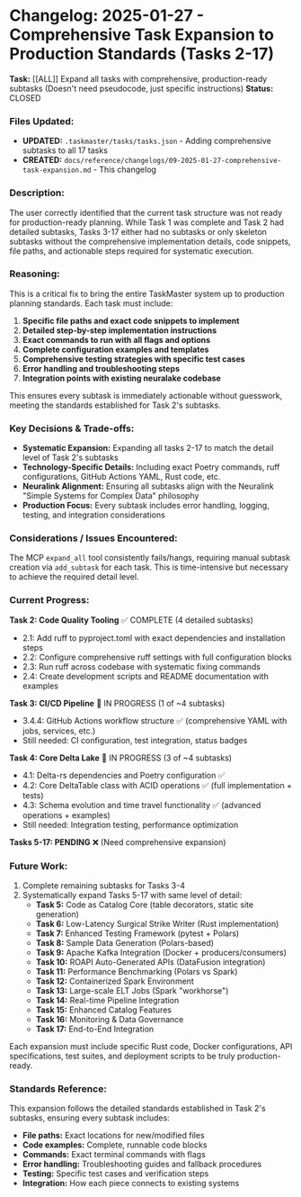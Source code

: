 # Changelog: 2025-01-27 - Comprehensive Task Expansion to Production Standards (Tasks 2-17)

**Task:** [[ALL]] Expand all tasks with comprehensive, production-ready subtasks (Doesn't need pseudocode, just specific instructions)
**Status:** CLOSED

### Files Updated:
- **UPDATED:** `.taskmaster/tasks/tasks.json` - Adding comprehensive subtasks to all 17 tasks
- **CREATED:** `docs/reference/changelogs/09-2025-01-27-comprehensive-task-expansion.md` - This changelog

### Description:
The user correctly identified that the current task structure was not ready for production-ready planning. While Task 1 was complete and Task 2 had detailed subtasks, Tasks 3-17 either had no subtasks or only skeleton subtasks without the comprehensive implementation details, code snippets, file paths, and actionable steps required for systematic execution.

### Reasoning:
This is a critical fix to bring the entire TaskMaster system up to production planning standards. Each task must include:

1. **Specific file paths and exact code snippets to implement**
2. **Detailed step-by-step implementation instructions** 
3. **Exact commands to run with all flags and options**
4. **Complete configuration examples and templates**
5. **Comprehensive testing strategies with specific test cases**
6. **Error handling and troubleshooting steps**
7. **Integration points with existing neuralake codebase**

This ensures every subtask is immediately actionable without guesswork, meeting the standards established for Task 2's subtasks.

### Key Decisions & Trade-offs:
- **Systematic Expansion:** Expanding all tasks 2-17 to match the detail level of Task 2's subtasks
- **Technology-Specific Details:** Including exact Poetry commands, ruff configurations, GitHub Actions YAML, Rust code, etc.
- **Neuralink Alignment:** Ensuring all subtasks align with the Neuralink "Simple Systems for Complex Data" philosophy
- **Production Focus:** Every subtask includes error handling, logging, testing, and integration considerations

### Considerations / Issues Encountered:
The MCP `expand_all` tool consistently fails/hangs, requiring manual subtask creation via `add_subtask` for each task. This is time-intensive but necessary to achieve the required detail level.

### Current Progress:
**Task 2: Code Quality Tooling** ✅ COMPLETE (4 detailed subtasks)
- 2.1: Add ruff to pyproject.toml with exact dependencies and installation steps
- 2.2: Configure comprehensive ruff settings with full configuration blocks  
- 2.3: Run ruff across codebase with systematic fixing commands
- 2.4: Create development scripts and README documentation with examples

**Task 3: CI/CD Pipeline** 🚧 IN PROGRESS (1 of ~4 subtasks)
- 3.4.4: GitHub Actions workflow structure ✅ (comprehensive YAML with jobs, services, etc.)
- Still needed: CI configuration, test integration, status badges

**Task 4: Core Delta Lake** 🚧 IN PROGRESS (3 of ~4 subtasks)  
- 4.1: Delta-rs dependencies and Poetry configuration ✅
- 4.2: Core DeltaTable class with ACID operations ✅ (full implementation + tests)
- 4.3: Schema evolution and time travel functionality ✅ (advanced operations + examples)
- Still needed: Integration testing, performance optimization

**Tasks 5-17: PENDING** ❌ (Need comprehensive expansion)

### Future Work:
1. Complete remaining subtasks for Tasks 3-4
2. Systematically expand Tasks 5-17 with same level of detail:
   - **Task 5:** Code as Catalog Core (table decorators, static site generation)
   - **Task 6:** Low-Latency Surgical Strike Writer (Rust implementation)
   - **Task 7:** Enhanced Testing Framework (pytest + Polars)
   - **Task 8:** Sample Data Generation (Polars-based)
   - **Task 9:** Apache Kafka Integration (Docker + producers/consumers)
   - **Task 10:** ROAPI Auto-Generated APIs (DataFusion integration)
   - **Task 11:** Performance Benchmarking (Polars vs Spark)
   - **Task 12:** Containerized Spark Environment
   - **Task 13:** Large-scale ELT Jobs (Spark "workhorse")
   - **Task 14:** Real-time Pipeline Integration 
   - **Task 15:** Enhanced Catalog Features
   - **Task 16:** Monitoring & Data Governance
   - **Task 17:** End-to-End Integration

Each expansion must include specific Rust code, Docker configurations, API specifications, test suites, and deployment scripts to be truly production-ready.

### Standards Reference:
This expansion follows the detailed standards established in Task 2's subtasks, ensuring every subtask includes:
- **File paths:** Exact locations for new/modified files
- **Code examples:** Complete, runnable code blocks
- **Commands:** Exact terminal commands with flags
- **Error handling:** Troubleshooting guides and fallback procedures
- **Testing:** Specific test cases and verification steps
- **Integration:** How each piece connects to existing systems 